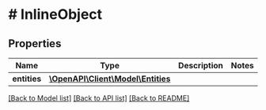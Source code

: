 # # InlineObject

## Properties

Name | Type | Description | Notes
------------ | ------------- | ------------- | -------------
**entities** | [**\OpenAPI\Client\Model\Entities**](Entities.md) |  |

[[Back to Model list]](../../README.md#models) [[Back to API list]](../../README.md#endpoints) [[Back to README]](../../README.md)
